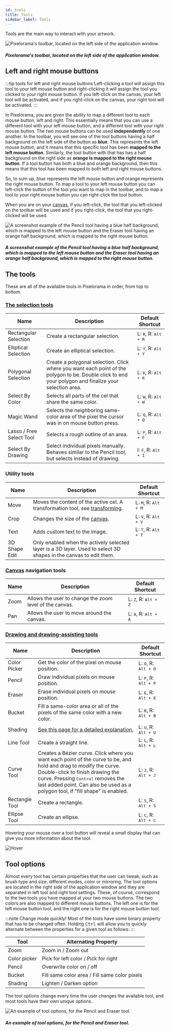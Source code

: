 ```yaml
---
id: tools
title: Tools
sidebar_label: Tools
---
```


Tools are the main way to interact with your artwork.

![Pixelorama's toolbar, located on the left side of the application window.](../../static/img/toolbar.png)
##### Pixelorama's toolbar, located on the left side of the application window.

## Left and right mouse buttons
:::tip tools for left and right mouse buttons
Left-clicking a tool will assign this tool to your left mouse button and right-clicking it will assign the tool you clicked to your right mouse button. If you left-click on the canvas, your left tool will be activated, and if you right-click on the canvas, your right tool will be activated.
:::

In Pixelorama, you are given the ability to map a different tool to each mouse button, left and right. This essentially means that you can use a different tool with your left mouse button, and a different tool with your right mouse button. The two mouse buttons can be used **independently** of one another. In the toolbar, you will see one of the tool buttons having a half background on the left side of the button as **blue**. This represents the left mouse button, and it means that this specific tool has been **mapped to the left mouse button**. Similarly, the tool button with that has has a half background on the right side as **orange is mapped to the right mouse button**. If a tool button has both a blue and orange background, then this means that this tool has been mapped to both left and right mouse buttons.

So, to sum up, blue represents the left mouse button and orange represents the right mouse button. To map a tool to your left mouse button you can left-click the button of the tool you want to map in the toolbar, and to map a tool to your right mouse button you can right-click the tool button.

When you are on your [canvas](user_interface/canvas), if you left-click, the tool that you left-clicked on the toolbar will be used and if you right-click, the tool that you right-clicked will be used.

![A screenshot example of the Pencil tool having a blue half background, which is mapped to the left mouse button and the Eraser tool having an orange half background, which is mapped to the right mouse button.](../../static/img/left_right_tools.png)

##### A screenshot example of the Pencil tool having a blue half background, which is mapped to the left mouse button and the Eraser tool having an orange half background, which is mapped to the right mouse button.

## The tools
These are all of the available tools in Pixelorama in order, from top to bottom.

### [The selection tools](selecting)
| Name      | Description | Default Shortcut |
| ----------- | ----------- | ----------- |
| Rectangular Selection | Create a rectangular selection.| L: <kbd>R</kbd>, R: <kbd> Alt + R</kbd> |
| Elliptical Selection | Create an elliptical selection. | L: <kbd>Y</kbd>, R: <kbd> Alt + Y</kbd> |
| Polygonal Selection | Create a polygonal selection. Click where you want each point of the polygon to be. Double click to end your polygon and finalize your selection area. | L: <kbd>K</kbd>, R: <kbd> Alt + K</kbd> |
| Select By Color | Selects all parts of the cel that share the same color.| L: <kbd>W</kbd>, R: <kbd> Alt + W</kbd> |
| Magic Wand | Selects the neighboring same-color area of the pixel the cursor was in on mouse button press. | L: <kbd>Q</kbd>, R: <kbd> Alt + Q</kbd> |
| Lasso / Free Select Tool | Selects a rough outline of an area. | L: <kbd>F</kbd>, R: <kbd> Alt + F</kbd> |
| Select By Drawing | Select individual pixels manually. Behaves similar to the Pencil tool, but selects instead of drawing. | I: <kbd>F</kbd>, R: <kbd> Alt + I</kbd> |

### Utility tools
| Name      | Description | Default Shortcut |
| ----------- | ----------- | ----------- |
| Move | Moves the content of the active cel. A transformation tool, see [transforming](transforming). | L: <kbd>M</kbd>, R: <kbd> Alt + M</kbd> |
| Crop | Changes the size of the [canvas](user_interface/canvas). | L: <kbd>V</kbd>, R: <kbd> Alt + V</kbd> |
| Text | Adds custom text to the image. | L: <kbd>T</kbd>, R: <kbd> Alt + T</kbd> |
| 3D Shape Edit | Only enabled when the actively selected layer is a 3D layer. Used to select 3D shapes in the canvas to edit them. |  |

### [Canvas](user_interface/canvas) navigation tools
| Name      | Description | Default Shortcut |
| ----------- | ----------- | ----------- |
| Zoom | Allows the user to change the zoom level of the canvas.| L: <kbd>Z</kbd>, R: <kbd> Alt + Z</kbd> |
| Pan | Allows the user to move around the canvas. | L: <kbd>A</kbd>, R: <kbd> Alt + A</kbd> |

### [Drawing and drawing-assisting tools](drawing)
| Name      | Description | Default Shortcut |
| ----------- | ----------- | ----------- |
| Color Picker | Get the color of the pixel on mouse position. | L: <kbd>O</kbd>, R: <kbd> Alt + O</kbd> |
| Pencil | Draw individual pixels on mouse position.| L: <kbd>P</kbd>, R: <kbd> Alt + P</kbd> |
| Eraser | Erase individual pixels on mouse position.| L: <kbd>E</kbd>, R: <kbd> Alt + E</kbd> |
| Bucket | Fill a same-color area or all of the pixels of the same color with a new color. | L: <kbd>B</kbd>, R: <kbd> Alt + B</kbd> |
| Shading | [See this page for a detailed explanation.](shading)| L: <kbd>U</kbd>, R: <kbd> Alt + U</kbd> |
| Line Tool | Create a straight line. | L: <kbd>L</kbd>, R: <kbd> Alt + L</kbd> |
| Curve Tool | Creates a Bézier curve. Click where you want each point of the curve to be, and hold and drag to modify the curve. Double-click to finish drawing the curve. Pressing <kbd>Control</kbd> removes the last added point. Can also be used as a polygon tool, if "fill shape" is enabled. | L: <kbd>J</kbd>, R: <kbd> Alt + J</kbd> |
| Rectangle Tool | Create a rectangle.| L: <kbd>S</kbd>, R: <kbd> Alt + S</kbd> |
| Ellipse Tool | Create an ellipse. | L: <kbd>C</kbd>, R: <kbd> Alt + C</kbd> |

Hovering your mouse over a tool button will reveal a small display that can give you more information about the tool.

![Hover](../../static/img/toolbar_hover.png)

## Tool options
Almost every tool has certain properties that the user can tweak, such as brush type and size, different modes, color or mirroring. The tool options are located in the right side of the application window and they are separated in left tool and right tool settings. These, of course, correspond to the two tools you have mapped at your two mouse buttons. The two colors are also mapped to different mouse buttons. The left one is for the left mouse button tool, and the right one is for the right mouse button tool.

:::note Change mode quickly!
Most of the tools have some binary property that has to be changed often. Holding <kbd>Ctrl</kbd> will allow you to quickly alternate between the properties for a given tool as follows:
:::

| Tool | Alternating Property |
| ---- | -------------------- |
| Zoom | Zoom in / Zoom out |
| Color picker | Pick for left color / Pick for right |
| Pencil | Overwrite color on / off |
| Bucket | Fill same color area / Fill same color pixels |
| Shading | Lighten / Darken option |

The tool options change every time the user changes the available tool, and most tools have their own unique options.

![An example of tool options, for the Pencil and Eraser tool.](../../static/img/tool_options.png)
##### An example of tool options, for the Pencil and Eraser tool.
